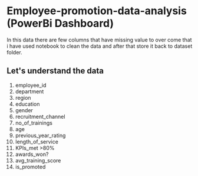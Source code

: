# Employee-promotion-data-analysis (PowerBi Dashboard)

In this data there are few columns that have missing value to over come that i have used notebook to clean the data and after that store it back to dataset folder.

##  Let's understand the data

1. employee_id
2. department
3. region
4. education
5. gender
6. recruitment_channel
7. no_of_trainings
8. age
9. previous_year_rating
10. length_of_service
11.	KPIs_met >80%
12.	awards_won?
13.	avg_training_score
14.	is_promoted